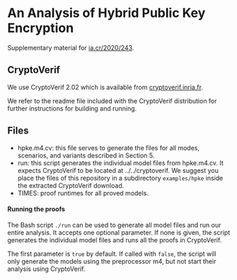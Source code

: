 # An Analysis of Hybrid Public Key Encryption

Supplementary material for
[ia.cr/2020/243](https://ia.cr/2020/243).

## CryptoVerif

We use CryptoVerif 2.02 which is available from
[cryptoverif.inria.fr](https://cryptoverif.inria.fr).

We refer to the readme file included with the CryptoVerif distribution
for further instructions for building and running.

## Files

- hpke.m4.cv: this file serves to generate the files for all modes,
  scenarios, and variants described in Section 5.
- run: this script generates the individual model files from hpke.m4.cv.
  It expects CryptoVerif to be located at ../../cryptoverif. We suggest
  you place the files of this repository in a subdirectory
  `examples/hpke` inside the extracted CryptoVerif download.
- TIMES: proof runtimes for all proved models.

#### Running the proofs

The Bash script `./run` can be used to generate all model files and
run our entire analysis. It accepts one optional parameter. If none
is given, the script generates the individual model files and runs
all the proofs in CryptoVerif.

The first parameter is `true` by default. If called with `false`, the
script will only generate the models using the preprocessor m4, but
not start their analysis using CryptoVerif.
